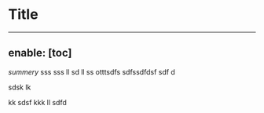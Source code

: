 # Title
---

enable: [toc]
---
*summery*
  sss
  sss ll  sd ll ss
  otttsdfs
  sdfssdfdsf sdf  d 
  
  
  sdsk lk
  
  kk
  sdsf kkk ll
  sdfd
  
